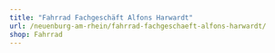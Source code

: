 ```yaml
---
title: "Fahrrad Fachgeschäft Alfons Harwardt"
url: /neuenburg-am-rhein/fahrrad-fachgeschaeft-alfons-harwardt/
shop: Fahrrad
---
```

